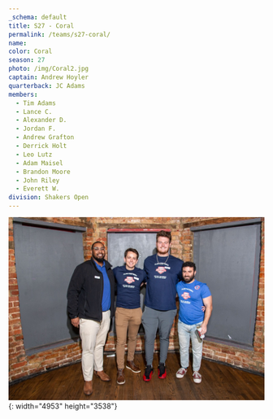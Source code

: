 ```yaml
---
_schema: default
title: S27 - Coral
permalink: /teams/s27-coral/
name:
color: Coral
season: 27
photo: /img/Coral2.jpg
captain: Andrew Hoyler
quarterback: JC Adams
members:
  - Tim Adams
  - Lance C.
  - Alexander D.
  - Jordan F.
  - Andrew Grafton
  - Derrick Holt
  - Leo Lutz
  - Adam Maisel
  - Brandon Moore
  - John Riley
  - Everett W.
division: Shakers Open
---
```

![](/img/da2-7066.jpg){: width="4953" height="3538"}